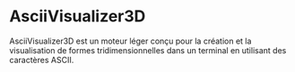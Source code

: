 # AsciiVisualizer3D
AsciiVisualizer3D est un moteur léger conçu pour la création et la visualisation de formes tridimensionnelles dans un terminal en utilisant des caractères ASCII.
